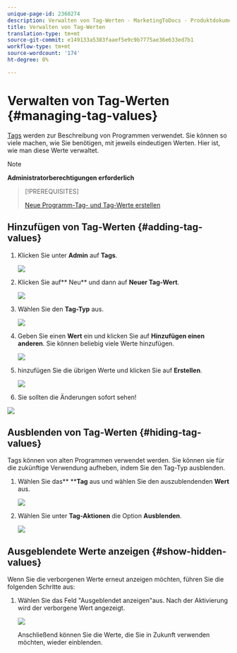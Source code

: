 ```yaml
---
unique-page-id: 2360274
description: Verwalten von Tag-Werten - MarketingToDocs - Produktdokumentation
title: Verwalten von Tag-Werten
translation-type: tm+mt
source-git-commit: e149133a5383faaef5e9c9b7775ae36e633ed7b1
workflow-type: tm+mt
source-wordcount: '174'
ht-degree: 0%

---
```



# Verwalten von Tag-Werten {#managing-tag-values}

[Tags](../../../product-docs/core-marketo-concepts/programs/working-with-programs/understanding-tags.md) werden zur Beschreibung von Programmen verwendet. Sie können so viele machen, wie Sie benötigen, mit jeweils eindeutigen Werten. Hier ist, wie man diese Werte verwaltet.

>[!NOTE]
>
>**Administratorberechtigungen erforderlich**

>[!PREREQUISITES]
>
>[Neue Programm-Tag- und Tag-Werte erstellen](create-a-new-program-tag-and-tag-values.md)

## Hinzufügen von Tag-Werten {#adding-tag-values}

1. Klicken Sie unter **Admin** auf **Tags**.

   ![](assets/image2014-9-24-12-3a24-3a55.png)

1. Klicken Sie auf** Neu** und dann auf **Neuer Tag-Wert**.

   ![](assets/image2014-9-24-12-3a25-3a23.png)

1. Wählen Sie den **Tag-Typ** aus.

   ![](assets/image2014-9-24-12-3a26-3a2.png)

1. Geben Sie einen **Wert** ein und klicken Sie auf **Hinzufügen einen anderen**. Sie können beliebig viele Werte hinzufügen.

   ![](assets/image2014-9-24-12-3a26-3a27.png)

1. hinzufügen Sie die übrigen Werte und klicken Sie auf **Erstellen**.

   ![](assets/image2014-9-24-12-3a26-3a55.png)

1. Sie sollten die Änderungen sofort sehen!

![](assets/image2014-9-24-12-3a27-3a34.png)

## Ausblenden von Tag-Werten {#hiding-tag-values}

Tags können von alten Programmen verwendet werden. Sie können sie für die zukünftige Verwendung aufheben, indem Sie den Tag-Typ ausblenden.

1. Wählen Sie das** ****Tag** aus und wählen Sie den auszublendenden **Wert** aus.

   ![](assets/image2014-9-24-12-3a28-3a25.png)

1. Wählen Sie unter **Tag-Aktionen** die Option **Ausblenden**.

   ![](assets/image2014-9-24-12-3a29-3a4.png)

## Ausgeblendete Werte anzeigen {#show-hidden-values}

Wenn Sie die verborgenen Werte erneut anzeigen möchten, führen Sie die folgenden Schritte aus:

1. Wählen Sie das Feld &quot;Ausgeblendet anzeigen&quot;aus. Nach der Aktivierung wird der verborgene Wert angezeigt.

   ![](assets/image2014-9-24-12-3a29-3a58.png)

   Anschließend können Sie die Werte, die Sie in Zukunft verwenden möchten, wieder einblenden.

